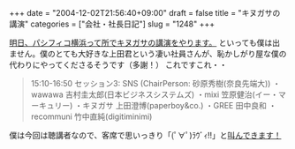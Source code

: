 +++
date = "2004-12-02T21:56:40+09:00"
draft = false
title = "キヌガサの講演"
categories = ["会社・社長日記"]
slug = "1248"
+++

<a href="http://internetweek.jp/program/shosai.asp?progid=C10" target="_blank">明日、パシフィコ横浜って所でキヌガサの講演をやります。</a>
といっても僕は出ません。僕のとても大好きな上田君という凄い社員さんが、恥かしがり屋な僕の代わりにやってくださるそうです（多謝！）
これですこれ・・
<blockquote>15:10-16:50  セッション3: SNS (ChairPerson: 砂原秀樹(奈良先端大))
・wawawa 吉村圭太郎(日本ビジネスシステムズ)
・mixi        笠原健治(イー・マーキュリー)
・キヌガサ 上田澄博(paperboy&co.)
・GREE 田中良和
・recommuni   竹中直純(digitiminimi) </blockquote>
僕は今回は聴講者なので、客席で思いっきり「(ﾟ∀ﾟ)ﾗｳﾞｨ!!」と<a href="http://www.itmedia.co.jp/lifestyle/articles/0412/02/news048.html" target="_blank">叫んできます！</a>

